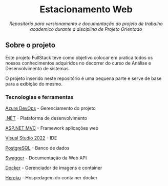 <h1 align="center">Estacionamento Web</h1>
<p align="center"><i>Repositório para versionamento e documentação do projeto de trabalho academico durante a disciplina de Projeto Orientado </i></p>

##  Sobre o projeto

Este projeto FullStack teve como objetivo colocar em pratica todos os nossos conhecimentos adquiridos no decorrer do curso de Análise e Desenvolvimento de sistemas.

O projeto inserido neste repositório é uma pequena parte e serve de base para a exibição do mesmo.


### Tecnologias e ferramentas
[Azure DevOps](https://azure.microsoft.com/pt-br/products/devops) - Gerenciamento do projeto

[.NET](https://dotnet.microsoft.com/pt-br/) - Plataforma de desenvolvimento

[ASP.NET MVC](https://dotnet.microsoft.com/pt-br/apps/aspnet/mvc) - Framework aplicações web

[Visual Studio 2022](https://visualstudio.microsoft.com/pt-br/) - IDE

[PostgreSQL](https://www.postgresql.org/) - Banco de dados

[Swagger](https://swagger.io/) - Documentação da Web API

[Docker](https://www.docker.com/) - Gerenciador de imagens e container

[Heroku](https://www.heroku.com/) - Hospedagem do container docker

   
